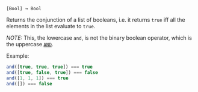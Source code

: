 `[Bool] → Bool`

Returns the conjunction of a list of booleans, i.e. it returns
`true` iff all the elements in the list evaluate to `true`.

*NOTE:* This, the lowercase `and`, is not the binary boolean operator, which
is the uppercase [`AND`](#f-AND).

Example:

```JavaScript
and([true, true, true]) === true
and([true, false, true]) === false
and([1, 1, 1]) === true
and([]) === false
```
